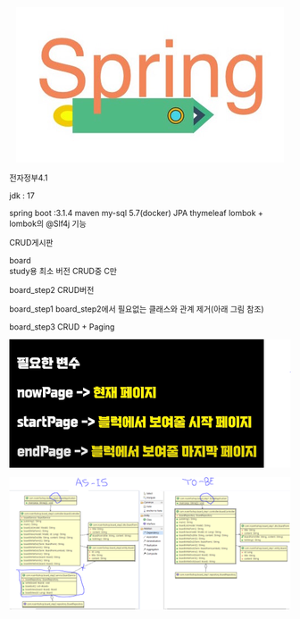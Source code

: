 <p align="center">
  <a href ="##">
  	<img alt="spring logo" src="https://github.com/jooladen/board/blob/development/images/newlogo.jpg?raw=true">
  </a>
</p>

<p>전자정부4.1</p>
<p>jdk : 17</p>
spring boot :3.1.4
maven
my-sql 5.7(docker)
JPA
thymeleaf
lombok + lombok의 @Slf4j 기능


CRUD게시판

board  
study용 최소 버전 CRUD중 C만

board_step2
CRUD버전

board_step1 
board_step2에서 필요없는 클래스와 관계 제거(아래 그림 참조)

board_step3
CRUD + Paging


<p align="center">
  <a href ="##">
  	<img alt="variable_guide" 	src="https://github.com/jooladen/board/blob/development/images/variable_guide.png?raw=true">
 </a>
</p>

<p align="center">
  <a href ="##">
  	<img alt="uml" 	src="https://github.com/jooladen/board/blob/development/images/classdiagram.png?raw=true">
 </a>
</p>
